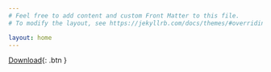 ```yaml
---
# Feel free to add content and custom Front Matter to this file.
# To modify the layout, see https://jekyllrb.com/docs/themes/#overriding-theme-defaults

layout: home
---
```

[Download](https://objects.githubusercontent.com/github-production-release-asset-2e65be/424457016/f6e6b7e8-1865-447e-b079-0dfc44ae3eae?X-Amz-Algorithm=AWS4-HMAC-SHA256&X-Amz-Credential=AKIAIWNJYAX4CSVEH53A%2F20211106%2Fus-east-1%2Fs3%2Faws4_request&X-Amz-Date=20211106T034316Z&X-Amz-Expires=300&X-Amz-Signature=60565b8aa3e8a2fc854dffa540094df017fd8c4ad5cc3afddd541413c1de1a79&X-Amz-SignedHeaders=host&actor_id=78519393&key_id=0&repo_id=424457016&response-content-disposition=attachment%3B%20filename%3DAstro.Launcher-setup-1.8.4.exe&response-content-type=application%2Foctet-stream){: .btn }
